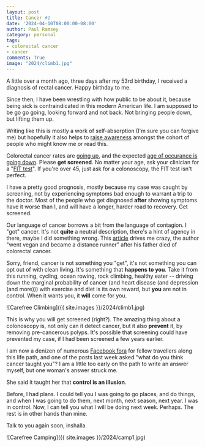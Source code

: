 ```yaml
---
layout: post
title: Cancer #1
date: '2024-04-10T08:00:00-08:00'
author: Paul Ramsey
category: personal
tags:
- colorectal cancer
- cancer
comments: True
image: "2024/climb1.jpg"
---
```


A little over a month ago, three days after my 53rd birthday, I received a diagnosis of rectal cancer. Happy birthday to me.

Since then, I have been wrestling with how public to be about it, because being sick is contraindicated in this modern American life. I am supposed to be go go going, looking forward and not back. Not bringing people down, but lifting them up.

Writing like this is mostly a work of self-absorption (I'm sure you can forgive me) but hopefully it also helps to [raise awareness](conquer-magazine.com/issues/2024/vol-10-no-2-april-2024/2120:men-lets-talk-about-cancer) amongst the cohort of people who might know me or read this.

Colorectal cancer rates are [going up](https://www.cancer.gov/news-events/cancer-currents-blog/2020/colorectal-cancer-rising-younger-adults), and the expected [age of occurance is going down](https://www.nytimes.com/2024/03/27/well/colon-cancer-symptoms-treatment.html). Please **get screened**. No matter your age, ask your clinician for a "[FIT test](https://www.cdc.gov/cancer/colorectal/basic_info/screening/tests.htm)". If you're over 45, just ask for a colonoscopy, the FIT test isn't perfect. 

I have a pretty good prognosis, mostly because my case was caught by screening, not by experiencing symptoms bad enough to warrant a trip to the doctor. Most of the people who get diagnosed **after** showing symptoms have it worse than I, and will have a longer, harder road to recovery. Get screened.

Our language of cancer borrows a bit from the language of contagion. I "got" cancer. It's not **quite** a neutral description, there's a hint of agency in there, maybe I did something wrong. This [article](https://www.businessinsider.com/dad-died-colon-cancer-became-vegan-distance-runner-2024-3) drives me crazy, the author "went vegan and became a distance runner" after his father died of colorectal cancer.

Sorry, friend, cancer is not something you "get", it's not something you can opt out of with clean living. It's something that **happens to you**. Take it from this running, cycling, ocean rowing, rock climbing, healthy eater -- driving down the marginal probability of cancer (and heart disease (and depression (and more))) with exercise and diet is its own reward, but **you** are not in control. When it wants you, it **will** come for you.

![Carefree Climbing]({{ site.images }}/2024/climb1.jpg)

This is why you will get screened (right?). The amazing thing about a colonoscopy is, not only can it detect cancer, but it also **prevent** it, by removing pre-cancerous polyps. It's possible that screening could have prevented my case, if I had been screened a few years earlier.

I am now a denizen of numerous [Facebook fora](https://colontown.org/) for fellow travellers along this life path, and one of the posts last week asked "what do you think cancer taught you"? I am a little too early on the path to write an answer myself, but one woman's answer struck me.

She said it taught her that **control is an illusion**.

Before, I had plans. I could tell you I was going to go places, and do things, and when I was going to do them, next month, next season, next year. I was in control. Now, I can tell you what I will be doing next week. Perhaps. The rest is in other hands than mine.

Talk to you again soon, inshalla.

![Carefree Camping]({{ site.images }}/2024/camp1.jpg)

